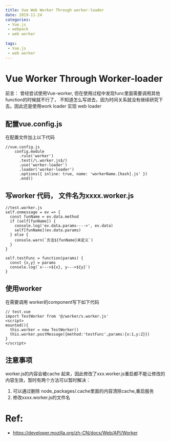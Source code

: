 ```yaml
---
title: Vue Web Worker Through worker-loader
date: 2019-11-24
categories: 
 - Vue.js
 - webpack
 - web worker 
 
tags:
 - Vue.js 
 - web worker
---
```


# Vue Worker Through Worker-loader

前言： 曾经尝试使用Vue-worker, 但在使用过程中发现func里面需要调用其他function的时候就不行了， 不知道怎么写进去，因为时间关系就没有继续研究下去。因此还是使用work loader 实现 web loader



## 配置vue.config.js

在配置文件加上以下代码

```
//vue.config.js
    config.module
      .rule('worker')
      .test(/\.worker.js$/)
      .use('worker-loader')
      .loader('worker-loader')
      .options({ inline: true, name: 'workerName.[hash].js' })
      .end()
```


## 写worker 代码， 文件名为xxxx.worker.js
```
//test.worker.js
self.onmessage = ev => {
  const funName = ev.data.method
  if (self[funName]) {
    console.log('ev.data.params---->', ev.data)
    self[funName](ev.data.params)
  } else {
    console.warn(`方法${funName}未定义`)
  }
}

self.testFunc = function(params) {
  const {x,y} = params
  console.log(`x--->${x}, y--->${y}`)
}
```

## 使用worker

在需要调用 worker的component写下如下代码

```
// test.vue
import TestWorker from '@/worker/s.worker.js'
<script>
mounted(){
  this.worker = new TestWorker()
  this.worker.postMessage({method:'testFunc',params:{x:1,y:2}})
}
</script>

```

## 注意事项
worker.js的内容会被cache 起来，因此修改了xxx.worker.js重启都不能让修改的内容生效，暂时有两个方法可以暂时解决：
1. 可以通过删除 node_packages/.cache里面的内容清除cache,重启服务
2. 修改xxxx.worker.js的文件名
   

# Ref: 
* https://developer.mozilla.org/zh-CN/docs/Web/API/Worker
  
